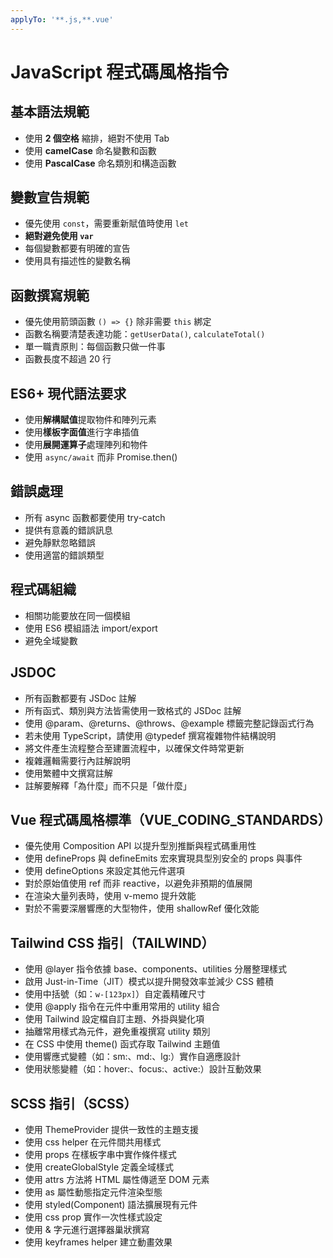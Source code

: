 ```yaml
---
applyTo: '**.js,**.vue'
---
```


# JavaScript 程式碼風格指令

## 基本語法規範
- 使用 **2 個空格** 縮排，絕對不使用 Tab
- 使用 **camelCase** 命名變數和函數
- 使用 **PascalCase** 命名類別和構造函數

## 變數宣告規範
- 優先使用 `const`，需要重新賦值時使用 `let`
- **絕對避免使用 `var`**
- 每個變數都要有明確的宣告
- 使用具有描述性的變數名稱

## 函數撰寫規範
- 優先使用箭頭函數 `() => {}` 除非需要 `this` 綁定
- 函數名稱要清楚表達功能：`getUserData()`, `calculateTotal()`
- 單一職責原則：每個函數只做一件事
- 函數長度不超過 20 行

## ES6+ 現代語法要求
- 使用**解構賦值**提取物件和陣列元素
- 使用**樣板字面值**進行字串插值
- 使用**展開運算子**處理陣列和物件
- 使用 `async/await` 而非 Promise.then()

## 錯誤處理
- 所有 async 函數都要使用 try-catch
- 提供有意義的錯誤訊息
- 避免靜默忽略錯誤
- 使用適當的錯誤類型

## 程式碼組織
- 相關功能要放在同一個模組
- 使用 ES6 模組語法 import/export
- 避免全域變數

## JSDOC
- 所有函數都要有 JSDoc 註解
- 所有函式、類別與方法皆需使用一致格式的 JSDoc 註解
- 使用 @param、@returns、@throws、@example 標籤完整記錄函式行為
- 若未使用 TypeScript，請使用 @typedef 撰寫複雜物件結構說明
- 將文件產生流程整合至建置流程中，以確保文件時常更新
- 複雜邏輯需要行內註解說明
- 使用繁體中文撰寫註解
- 註解要解釋「為什麼」而不只是「做什麼」

## Vue 程式碼風格標準（VUE_CODING_STANDARDS）
- 優先使用 Composition API 以提升型別推斷與程式碼重用性
- 使用 defineProps 與 defineEmits 宏來實現具型別安全的 props 與事件
- 使用 defineOptions 來設定其他元件選項
- 對於原始值使用 ref 而非 reactive，以避免非預期的值展開
- 在渲染大量列表時，使用 v-memo 提升效能
- 對於不需要深層響應的大型物件，使用 shallowRef 優化效能

## Tailwind CSS 指引（TAILWIND）
- 使用 @layer 指令依據 base、components、utilities 分層整理樣式
- 啟用 Just-in-Time（JIT）模式以提升開發效率並減少 CSS 體積
- 使用中括號（如：`w-[123px]`）自定義精確尺寸
- 使用 @apply 指令在元件中重用常用的 utility 組合
- 使用 Tailwind 設定檔自訂主題、外掛與變化項
- 抽離常用樣式為元件，避免重複撰寫 utility 類別
- 在 CSS 中使用 theme() 函式存取 Tailwind 主題值
- 使用響應式變體（如：sm:、md:、lg:）實作自適應設計
- 使用狀態變體（如：hover:、focus:、active:）設計互動效果

## SCSS 指引（SCSS）
- 使用 ThemeProvider 提供一致性的主題支援
- 使用 css helper 在元件間共用樣式
- 使用 props 在樣板字串中實作條件樣式
- 使用 createGlobalStyle 定義全域樣式
- 使用 attrs 方法將 HTML 屬性傳遞至 DOM 元素
- 使用 as 屬性動態指定元件渲染型態
- 使用 styled(Component) 語法擴展現有元件
- 使用 css prop 實作一次性樣式設定
- 使用 & 字元進行選擇器巢狀撰寫
- 使用 keyframes helper 建立動畫效果
